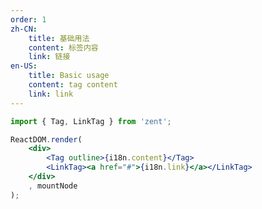 ```yaml
---
order: 1
zh-CN:
	title: 基础用法
	content: 标签内容
	link: 链接
en-US:
	title: Basic usage
	content: tag content
	link: link
---
```


```jsx
import { Tag, LinkTag } from 'zent';

ReactDOM.render(
	<div>
		<Tag outline>{i18n.content}</Tag>
		<LinkTag><a href="#">{i18n.link}</a></LinkTag>
	</div>
	, mountNode
);
```

<style>
.zent-tag{
	margin: 0 10px 5px 0;
}
</style>
